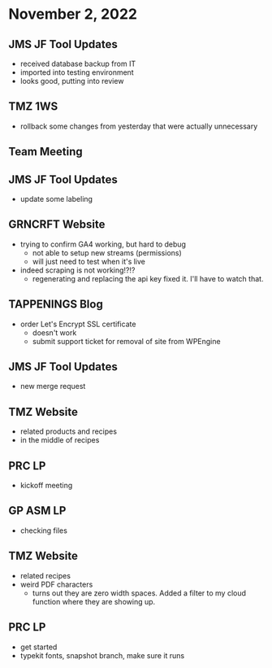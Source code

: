 # November 2, 2022

## JMS JF Tool Updates
- received database backup from IT
- imported into testing environment
- looks good, putting into review

## TMZ 1WS
- rollback some changes from yesterday that were actually unnecessary

## Team Meeting

## JMS JF Tool Updates
- update some labeling

## GRNCRFT Website
- trying to confirm GA4 working, but hard to debug
	- not able to setup new streams (permissions)
	- will just need to test when it's live
- indeed scraping is not working!?!?
	- regenerating and replacing the api key fixed it. I'll have to watch that. 

## TAPPENINGS Blog
- order Let's Encrypt SSL certificate
	- doesn't work
	- submit support ticket for removal of site from WPEngine

## JMS JF Tool Updates
- new merge request

## TMZ Website
- related products and recipes
- in the middle of recipes

## PRC LP
- kickoff meeting

## GP ASM LP
- checking files

## TMZ Website
- related recipes
- weird PDF characters
	- turns out they are zero width spaces. Added a filter to my cloud function where they are showing up.

## PRC LP
- get started
- typekit fonts, snapshot branch, make sure it runs